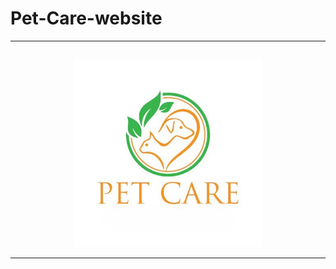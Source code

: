 # Pet-Care-website
---
##
<div align="center">
  <img src="https://github.com/MeghanaNuwanthi/Pet-Care-website/blob/main/Petcare.jpg" alt="PetCare" width="300">
</div>

---
